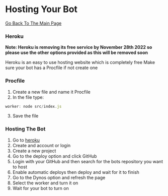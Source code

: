 # Hosting Your Bot
[Go Back To The Main Page](./index.md)
### Heroku
**__Note: Heroku is removing its free service by November 28th 2022 so please use the other options provided as this will be removed soon__**
 
Heroku is an easy to use hosting website which is completely free
Make sure your bot has a Procfile if not create one

### Procfile
1. Create a new file and name it Procfile
2. In the file type:
```js
worker: node src/index.js
```
3. Save the file

### Hosting The Bot
1. Go to [heroku](https://id.heroku.com/login)
2. Create and account or login
3. Create a new project
4. Go to the deploy option and click GitHub 
5. Login with your GitHub and then search for the bots repository you want to host
6. Enable automatic deploys then deploy and wait for it to finish
7. Go to the Dynos option and refresh the page
8. Select the worker and turn it on
9. Wait for your bot to turn on

